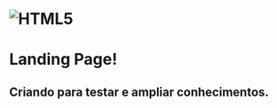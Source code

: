 # ![HTML5](https://img.shields.io/badge/HTML5-E34F26?style=for-the-badge&logo=html5&logoColor=white)


# Landing Page!
## Criando para testar e ampliar conhecimentos.
